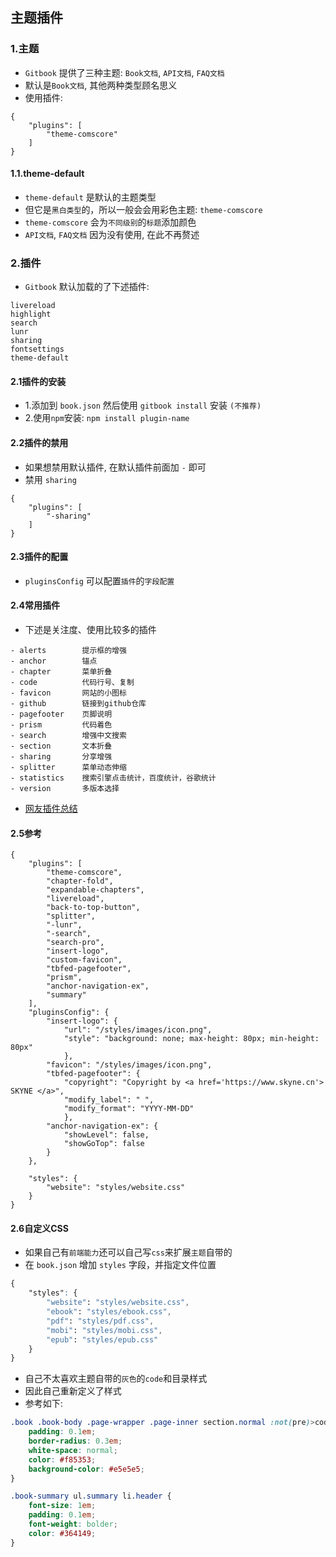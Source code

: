 ## 主题插件

### 1.主题
- `Gitbook` 提供了三种主题: `Book文档`, `API文档`, `FAQ文档` 
- 默认是`Book文档`, 其他两种类型顾名思义
- 使用插件:

```
{
    "plugins": [
        "theme-comscore"
    ]
}
```

#### 1.1.theme-default
- `theme-default` 是默认的主题类型
- 但它是`黑白类型`的，所以一般会会用彩色主题: `theme-comscore`
- `theme-comscore` 会为`不同级别`的`标题`添加颜色
- `API文档`, `FAQ文档` 因为没有使用, 在此不再赘述

### 2.插件
- `Gitbook` 默认加载的了下述插件:

```
livereload
highlight
search
lunr
sharing
fontsettings
theme-default
```

#### 2.1插件的安装
- 1.添加到 `book.json` 然后使用 `gitbook install` 安装 `(不推荐)`
- 2.使用`npm`安装: `npm install plugin-name`

#### 2.2插件的禁用
- 如果想禁用默认插件, 在默认插件前面加 `-` 即可
- 禁用 `sharing`

```
{
    "plugins": [
        "-sharing"
    ]
}
```

#### 2.3插件的配置
- `pluginsConfig` 可以配置`插件`的`字段配置`

#### 2.4常用插件
- 下述是关注度、使用比较多的插件

```
- alerts        提示框的增强
- anchor        锚点
- chapter       菜单折叠
- code          代码行号、复制
- favicon       网站的小图标
- github        链接到github仓库
- pagefooter    页脚说明
- prism         代码着色
- search        增强中文搜索
- section       文本折叠
- sharing       分享增强
- splitter      菜单动态伸缩
- statistics    搜索引擎点击统计，百度统计，谷歌统计
- version       多版本选择
```

- [网友插件总结](http://gitbook.zhangjikai.com/plugins.html)

#### 2.5参考

```
{
    "plugins": [
        "theme-comscore",
        "chapter-fold",
        "expandable-chapters",
        "livereload",
        "back-to-top-button",
        "splitter",
        "-lunr",
        "-search",
        "search-pro",
        "insert-logo",
        "custom-favicon",
        "tbfed-pagefooter",
        "prism",
        "anchor-navigation-ex",
        "summary"
    ],
    "pluginsConfig": {
        "insert-logo": {
            "url": "/styles/images/icon.png",
            "style": "background: none; max-height: 80px; min-height: 80px"
            },
        "favicon": "/styles/images/icon.png",
        "tbfed-pagefooter": {
            "copyright": "Copyright by <a href='https://www.skyne.cn'> SKYNE </a>",
            "modify_label": " ",
            "modify_format": "YYYY-MM-DD"
            },
        "anchor-navigation-ex": {
            "showLevel": false, 
            "showGoTop": false
        }
    },

    "styles": {
        "website": "styles/website.css"
    }
}
```

#### 2.6自定义CSS
- 如果自己有`前端能力`还可以自己写`css`来扩展`主题`自带的
- 在 `book.json` 增加 `styles` 字段，并指定文件位置

```css
{
    "styles": {
        "website": "styles/website.css",
        "ebook": "styles/ebook.css",
        "pdf": "styles/pdf.css",
        "mobi": "styles/mobi.css",
        "epub": "styles/epub.css"
    }
}
```

- 自己不太喜欢主题自带的`灰色`的`code`和目录样式
- 因此自己重新定义了样式
- 参考如下:

```css
.book .book-body .page-wrapper .page-inner section.normal :not(pre)>code {
    padding: 0.1em;
    border-radius: 0.3em;
    white-space: normal;
    color: #f85353;
    background-color: #e5e5e5;
}

.book-summary ul.summary li.header {
    font-size: 1em;
    padding: 0.1em;
    font-weight: bolder;
    color: #364149;
}
```